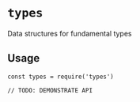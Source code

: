 # `types`

Data structures for fundamental types

## Usage

```
const types = require('types')

// TODO: DEMONSTRATE API
```
